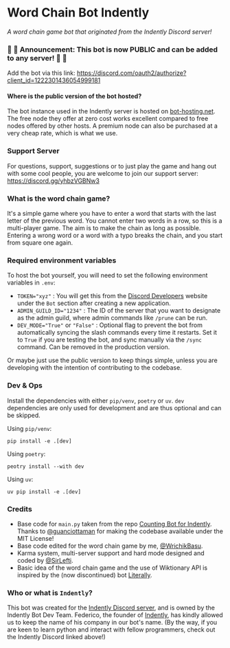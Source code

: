 # Word Chain Bot Indently
*A word chain game bot that originated from the Indently Discord server!*

### 🥳 🎊 Announcement: This bot is now PUBLIC and can be added to any server! 🥳 🎊

Add the bot via this link: https://discord.com/oauth2/authorize?client_id=1222301436054999181

#### Where is the public version of the bot hosted?
The bot instance used in the Indently server is hosted on [bot-hosting.net](https://bot-hosting.net/?aff=1024746441798856717).
The free node they offer at zero cost works excellent compared to free nodes offered by other hosts. 
A premium node can also be purchased at a very cheap rate, which is what we use.

### Support Server
For questions, support, suggestions or to just play the game and hang out with some cool people, you are welcome to join
our support server: https://discord.gg/yhbzVGBNw3

### What is the word chain game?
It's a simple game where you have to enter a word that starts with the last letter of the previous word. You cannot
enter two words in a row, so this is a multi-player game. The aim is to make the chain as long as possible. Entering a
wrong word or a word with a typo breaks the chain, and you start from square one again.

### Required environment variables
To host the bot yourself, you will need to set the following environment variables in `.env`:
- `TOKEN="xyz"` : You will get this from the [Discord Developers](https://discord.com/developers/) website under the `Bot` section after creating a
new application.
- `ADMIN_GUILD_ID="1234"` : The ID of the server that you want to designate as the admin guild, where admin commands
like `/prune` can be run.
- `DEV_MODE="True"` or `"False"` : Optional flag to prevent the bot from automatically syncing the slash commands every
time it restarts. Set it to `True` if you are testing the bot, and sync manually via the `/sync` command. Can be removed
in the production version.

Or maybe just use the public version to keep things simple, unless you are developing with the intention of contributing
to the codebase.

### Dev & Ops
Install the dependencies with either `pip/venv`, `poetry` or `uv`. `dev` dependencies are only used for development and
are thus optional and can be skipped.

Using `pip/venv`:
```
pip install -e .[dev]
```

Using `poetry`:
```
peotry install --with dev
```

Using `uv`:
```
uv pip install -e .[dev]
```

### Credits
- Base code for `main.py` taken from the repo
[Counting Bot for Indently](https://github.com/guanciottaman/counting_bot_indently). Thanks to [@guanciottaman](https://github.com/guanciottaman) for
making the codebase available under the MIT License!
- Base code edited for the word chain game by me, [@WrichikBasu](https://github.com/WrichikBasu).
- Karma system, multi-server support and hard mode designed and coded by [@SirLefti](https://github.com/SirLefti).
- Basic idea of the word chain game and the use of Wiktionary API is inspired by the (now discontinued) bot
[Literally](https://github.com/mettlex/literally-discord-bot).

### Who or what is `Indently`?
This bot was created for the [Indently Discord server](https://discord.com/invite/indently-1040343818274340935), and is owned by the Indently Bot Dev Team. Federico, the
founder of [Indently](https://indently.io), has kindly allowed us to keep the name of his company in our bot's name. (By the way, if you
are keen to learn python and interact with fellow programmers, check out the Indently Discord linked above!)
